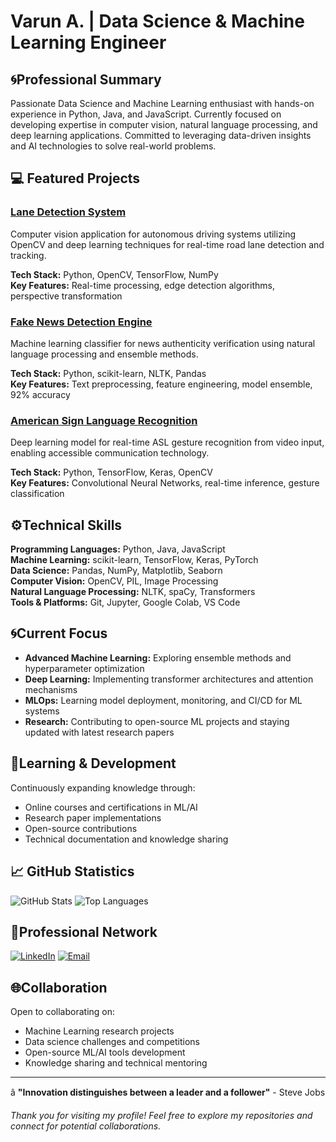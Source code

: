 # Varun A. | Data Science & Machine Learning Engineer

## 🌀Professional Summary

Passionate Data Science and Machine Learning enthusiast with hands-on experience in Python, Java, and JavaScript. Currently focused on developing expertise in computer vision, natural language processing, and deep learning applications. Committed to leveraging data-driven insights and AI technologies to solve real-world problems.

## 💻 Featured Projects

### [Lane Detection System](https://github.com/varun-peace/lane-detection)
Computer vision application for autonomous driving systems utilizing OpenCV and deep learning techniques for real-time road lane detection and tracking.

**Tech Stack:** Python, OpenCV, TensorFlow, NumPy  
**Key Features:** Real-time processing, edge detection algorithms, perspective transformation

### [Fake News Detection Engine](https://github.com/varun-peace/fake-news-detection)
Machine learning classifier for news authenticity verification using natural language processing and ensemble methods.

**Tech Stack:** Python, scikit-learn, NLTK, Pandas  
**Key Features:** Text preprocessing, feature engineering, model ensemble, 92% accuracy

### [American Sign Language Recognition](https://github.com/varun-peace/asl-recognition)
Deep learning model for real-time ASL gesture recognition from video input, enabling accessible communication technology.

**Tech Stack:** Python, TensorFlow, Keras, OpenCV  
**Key Features:** Convolutional Neural Networks, real-time inference, gesture classification

## ⚙️Technical Skills

**Programming Languages:** Python, Java, JavaScript  
**Machine Learning:** scikit-learn, TensorFlow, Keras, PyTorch  
**Data Science:** Pandas, NumPy, Matplotlib, Seaborn  
**Computer Vision:** OpenCV, PIL, Image Processing  
**Natural Language Processing:** NLTK, spaCy, Transformers  
**Tools & Platforms:** Git, Jupyter, Google Colab, VS Code

## 🌀Current Focus

- **Advanced Machine Learning:** Exploring ensemble methods and hyperparameter optimization
- **Deep Learning:** Implementing transformer architectures and attention mechanisms  
- **MLOps:** Learning model deployment, monitoring, and CI/CD for ML systems
- **Research:** Contributing to open-source ML projects and staying updated with latest research papers

## 🔬Learning & Development

Continuously expanding knowledge through:
- Online courses and certifications in ML/AI
- Research paper implementations
- Open-source contributions
- Technical documentation and knowledge sharing

## 📈 GitHub Statistics

![GitHub Stats](https://github-readme-stats.vercel.app/api?username=varun-peace&show_icons=true&theme=default&hide_border=true)
![Top Languages](https://github-readme-stats.vercel.app/api/top-langs/?username=varun-peace&layout=compact&theme=default&hide_border=true)

## 🧭Professional Network

[![LinkedIn](https://img.shields.io/badge/LinkedIn-%230077B5.svg?style=for-the-badge&logo=linkedin&logoColor=white)](https://www.linkedin.com/in/varun-a-35991b2a4?utm_source=share&utm_campaign=share_via&utm_content=profile&utm_medium=android_app)
[![Email](https://img.shields.io/badge/Email-D14836?style=for-the-badge&logo=gmail&logoColor=white)](mailto:your.email@example.com)

## 🌐Collaboration

Open to collaborating on:
- Machine Learning research projects
- Data science challenges and competitions
- Open-source ML/AI tools development
- Knowledge sharing and technical mentoring

---

â­ **"Innovation distinguishes between a leader and a follower"** - Steve Jobs

*Thank you for visiting my profile! Feel free to explore my repositories and connect for potential collaborations.*
